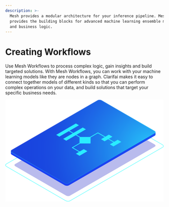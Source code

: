 ```yaml
---
description: >-
  Mesh provides a modular architecture for your inference pipeline. Mesh
  provides the building blocks for advanced machine learning ensemble modeling
  and business logic.
---
```


# Creating Workflows

Use Mesh Workflows to process complex logic, gain insights and build targeted solutions. With Mesh Workflows, you can work with your machine learning models like they are nodes in a graph. Clarifai makes it easy to connect together models of different kinds so that you can perform complex operations on your data, and build solutions that target your specific business needs.

![](/img/mesh.svg)

